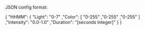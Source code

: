 JSON config format:

{
	"HHMM": {
		"Light": "0-7"
		,"Color": [
			"0-255"
			,"0-255"
			,"0-255"
		]
		,"Intensity": "0.0-1.0"
		,"Duration": "[seconds Integer]"
	}
}